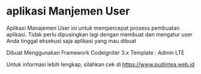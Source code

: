 # aplikasi Manjemen User
Aplikasi Manajemen User ini untuk mempercepat prosess pembuatan aplikasi.
Tidak perlu dipusingkan lagi dengan membuat dan mengatur user
Anda tinggal eksekusi saja aplikasi yang mau dibuat

Dibuat Menggunakan
Framework Codeigniter 3.x
Template : Admin LTE

Untuk informasi lebih lengkap, silahkan cek di https://www.pudintea.web.id
